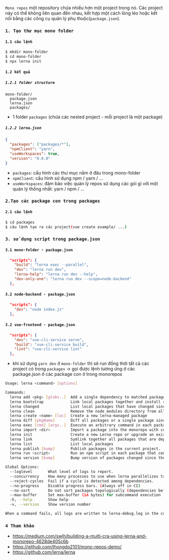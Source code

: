 `Mono repos` một repository chứa nhiều hơn một project trong nó. Các project này có thể không liên quan đến nhau, kết hợp một cách lỏng lẻo hoặc kết nối bằng các công cụ quản lý phụ thuộc(`package.json`).

### `1. Tạo thư mục mono folder`

#### `1.1 câu lệnh`

```sh
$ mkdir mono-folder
$ cd mono-folder
$ npx lerna init
```

#### `1.2 kết quả`

##### `1.2.1 folder structure`

```
mono-folder/
  package.json
  lerna.json
  packages/
```

- 1 folder `packages` (chứa các nested project - mỗi project là một package)

##### `1.2.2 lerna.json`

```json
{
  "packages": ["packages/*"],
  "npmClient": "yarn",
  "useWorkspaces": true,
  "version": "0.0.0"
}
```

- `packages`: cấu hình các thư mục nằm ở đâu trong mono-folder
- `npmClient`: cấu hình sử dụng npm / yarn / ...
- `useWorkspaces`: đảm bảo việc quản lý repos sử dụng các gói gì với một quản lý thống nhất: yarn / npm / ...

### `2.Tạo các package con trong packages`

#### `2.1 câu lệnh`

```sh
$ cd packages
$ câu lệnh tạo ra các project(vue create example/ ...)
```

### `3. sử dụng script trong package.json`

#### `3.1 mono-folder - package.json`

```json
  "scripts": {
    "build": "lerna exec --parallel",
    "dev": "lerna run dev",
    "lerna-help": "lerna run dev --help",
    "dev-only-one": "lerna run dev --scope=node-backend"
  },
```

#### `3.2 node-backend - package.json`

```json
  "scripts": {
    "dev": "node index.js"
  },
```

#### `3.2 vue-frontend - package.json`

```json
  "scripts": {
    "dev": "vue-cli-service serve",
    "build": "vue-cli-service build",
    "lint": "vue-cli-service lint"
  },
```

- khi sử dụng `yarn dev` ở `mono-folder` thì sẽ run đồng thời tất cả các project có trong `packages`
  -> gọi được lệnh tương ứng ở các package.json ở các package con ở trong monorepos

```sh
Usage: lerna <command> [options]

Commands:
  lerna add <pkg> [globs..]  Add a single dependency to matched packages
  lerna bootstrap            Link local packages together and install remaining package dependencies
  lerna changed              List local packages that have changed since the last tagged release                                                                                                                  [aliases: updated]
  lerna clean                Remove the node_modules directory from all packages
  lerna create <name> [loc]  Create a new lerna-managed package
  lerna diff [pkgName]       Diff all packages or a single package since the last release
  lerna exec [cmd] [args..]  Execute an arbitrary command in each package
  lerna import <dir>         Import a package into the monorepo with commit history
  lerna init                 Create a new Lerna repo or upgrade an existing repo to the current version of Lerna.
  lerna link                 Symlink together all packages that are dependencies of each other
  lerna list                 List local packages                                                                                                                                                               [aliases: ls, la, ll]
  lerna publish [bump]       Publish packages in the current project.
  lerna run <script>         Run an npm script in each package that contains that script
  lerna version [bump]       Bump version of packages changed since the last release.

Global Options:
  --loglevel       What level of logs to report.                                                                                                                                                            [string] [default: info]
  --concurrency    How many processes to use when lerna parallelizes tasks.                                                                                                                                    [number] [default: 8]
  --reject-cycles  Fail if a cycle is detected among dependencies.                                                                                                                                                         [boolean]
  --no-progress    Disable progress bars. (Always off in CI)                                                                                                                                                               [boolean]
  --no-sort        Do not sort packages topologically (dependencies before dependents).                                                                                                                                    [boolean]
  --max-buffer     Set max-buffer (in bytes) for subcommand execution                                                                                                                                                       [number]
  -h, --help       Show help                                                                                                                                                                                               [boolean]
  -v, --version    Show version number                                                                                                                                                                                     [boolean]

When a command fails, all logs are written to lerna-debug.log in the current working directory.
```

### `4 Tham khảo`

- https://medium.com/swlh/building-a-multi-cra-using-lerna-and-monorepo-4628de405c6b
- https://github.com/thongdo2101/mono-repos-demo/
- https://github.com/lerna/lerna
